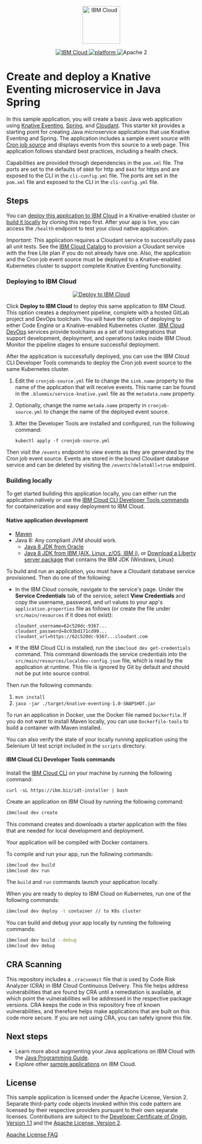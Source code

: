 <p align="center">
    <a href="https://cloud.ibm.com">
        <img src="https://cloud.ibm.com/media/docs/developer-appservice/resources/ibm-cloud.svg" height="100" alt="IBM Cloud">
    </a>
</p>


<p align="center">
    <a href="https://cloud.ibm.com">
    <img src="https://img.shields.io/badge/IBM%20Cloud-powered-blue.svg" alt="IBM Cloud">
    </a>
    <a href="https://www.ibm.com/developerworks/learn/java/">
    <img src="https://img.shields.io/badge/platform-java-lightgrey.svg?style=flat" alt="platform">
    </a>
    <img src="https://img.shields.io/badge/license-Apache2-blue.svg?style=flat" alt="Apache 2">
</p>


# Create and deploy a Knative Eventing microservice in Java Spring

In this sample application, you will create a basic Java web application using [Knative Eventing](https://knative.dev/docs/eventing/), [Spring](https://spring.io/), and [Cloudant](https://www.ibm.com/cloud/cloudant). This starter kit provides a starting point for creating Java microservice applications that use Knative Eventing and Spring. The application includes a sample event source with [Cron job source](https://knative.dev/docs/eventing/samples/cronjob-source/) and displays events from this source to a web page. This application follows standard best practices, including a health check.

Capabilities are provided through dependencies in the `pom.xml` file. The ports are set to the defaults of `8080` for http and `8443` for https and are exposed to the CLI in the `cli-config.yml` file. The ports are set in the `pom.xml` file and exposed to the CLI in the `cli-config.yml` file.

## Steps

You can [deploy this application to IBM Cloud](https://cloud.ibm.com/developer/appservice/starter-kits/0dc2bf4f-b097-3f54-bf29-7da4fd80e544/knative-eventing-with-cloud-events) in a Knative-enabled cluster or [build it locally](#building-locally) by cloning this repo first. After your app is live, you can access the `/health` endpoint to test your cloud native application.

*Important:* This application requires a Cloudant service to successfully pass all unit tests. See the [IBM Cloud Catalog](https://cloud.ibm.com/catalog/services/cloudant) to provision a Cloudant service with the free Lite plan if you do not already have one. Also, the application and the Cron job event source must be deployed to a Knative-enabled Kubernetes cluster to support complete Knative Eventing functionality.

### Deploying to IBM Cloud

<p align="center">
    <a href="https://cloud.ibm.com/developer/appservice/starter-kits/0dc2bf4f-b097-3f54-bf29-7da4fd80e544/knative-eventing-with-cloud-events">
    <img src="https://cloud.ibm.com/devops/setup/deploy/button_x2.png" alt="Deploy to IBM Cloud">
    </a>
</p>

Click **Deploy to IBM Cloud** to deploy this same application to IBM Cloud. This option creates a deployment pipeline, complete with a hosted GitLab project and DevOps toolchain. You will have the option of deploying to either Code Engine or a Knative-enabled Kubernetes cluster. [IBM Cloud DevOps](https://www.ibm.com/cloud/devops) services provide toolchains as a set of tool integrations that support development, deployment, and operations tasks inside IBM Cloud. Monitor the pipeline stages to ensure successful deployment.

After the application is successfully deployed, you can use the IBM Cloud CLI Developer Tools commands to deploy the Cron job event source to the same Kubernetes cluster. 

1. Edit the `cronjob-source.yml` file to change the `sink.name` property to the name of the application that will receive events. This name can be found in the `.bluemix/service-knative.yaml` file as the `metadata.name` property.
1. Optionally, change the name `metada.name` property in `cronjob-source.yml` to change the name of the deployed event source.
1. After the Developer Tools are installed and configured, run the following command:

    `kubectl apply -f cronjob-source.yml`

Then visit the `/events` endpoint to view events as they are generated by the Cron job event source. Events are stored in the bound Cloudant database service and can be deleted by visiting the `/events?deleteAll=true` endpoint.

### Building locally

To get started building this application locally, you can either run the application natively or use the [IBM Cloud CLI Developer Tools commands](https://cloud.ibm.com/docs/cli?topic=cloud-cli-getting-started) for containerization and easy deployment to IBM Cloud.

#### Native application development

* [Maven](https://maven.apache.org/install.html)
* Java 8: Any compliant JVM should work.
  * [Java 8 JDK from Oracle](http://www.oracle.com/technetwork/java/javase/downloads/index.html)
  * [Java 8 JDK from IBM (AIX, Linux, z/OS, IBM i)](http://www.ibm.com/developerworks/java/jdk/),
    or [Download a Liberty server package](https://developer.ibm.com/assets/wasdev/#filter/assetTypeFilters=PRODUCT)
    that contains the IBM JDK (Windows, Linux)

To build and run an application, you must have a Cloudant database service provisioned. Then do one of the following: 
* In the IBM Cloud console, navigate to the service's page. Under the **Service Credentials** tab of the service, select **View Credentials** and copy the username, password, and url values to your app's `application.properties` file as follows (or create the file under `src/main/resources` if it does not exist):

  ```
  cloudant_username=62c520dc-9367...  
  cloudant_password=8c03bd171cd99...
  cloudant_url=https://62c520dc-9367...cloudant.com
  ```
* If the IBM Cloud CLI is installed, run the `ibmcloud dev get-credentials` command. This command downloads the service credentials into the `src/main/resources/localdev-config.json` file, which is read by the application at runtime. This file is ignored by Git by default and should not be put into source control.

Then run the following commands:

1. `mvn install`
2. `java -jar ./target/knative-eventing-1.0-SNAPSHOT.jar`

To run an application in Docker, use the Docker file named `Dockerfile`. If you do not want to install Maven locally, you can use `Dockerfile-tools` to build a container with Maven installed.

You can also verify the state of your locally running application using the Selenium UI test script included in the `scripts` directory.

#### IBM Cloud CLI Developer Tools commands

Install the [IBM Cloud CLI](https://cloud.ibm.com/docs/cli?topic=cloud-cli-getting-started) on your machine by running the following command:

```
curl -sL https://ibm.biz/idt-installer | bash
```

Create an application on IBM Cloud by running the following command:

```bash
ibmcloud dev create
```

This command creates and downloads a starter application with the files that are needed for local development and deployment.

Your application will be compiled with Docker containers.

To compile and run your app, run the following commands:

```bash
ibmcloud dev build
ibmcloud dev run
```

The `build` and `run` commands launch your application locally.

When you are ready to deploy to IBM Cloud on Kubernetes, run one of the following commands:

```bash
ibmcloud dev deploy -t container // to K8s cluster
```

You can build and debug your app locally by running the following commands:

```bash
ibmcloud dev build --debug
ibmcloud dev debug
```

## CRA Scanning 

This repository includes a `.cracveomit` file that is used by Code Risk Analyzer (CRA) in IBM Cloud Continuous Delivery. This file helps address vulnerabilities that are found by CRA until a remediation is available, at which point the vulnerabilities will be addressed in the respective package versions. CRA keeps the code in this repository free of known vulnerabilities, and therefore helps make applications that are built on this code more secure. If you are not using CRA, you can safely ignore this file.

## Next steps

* Learn more about augmenting your Java applications on IBM Cloud with the [Java Programming Guide](https://cloud.ibm.com/docs/java?topic=java-getting-started).
* Explore other [sample applications](https://cloud.ibm.com/developer/appservice/starter-kits) on IBM Cloud.

## License

This sample application is licensed under the Apache License, Version 2. Separate third-party code objects invoked within this code pattern are licensed by their respective providers pursuant to their own separate licenses. Contributions are subject to the [Developer Certificate of Origin, Version 1.1](https://developercertificate.org/) and the [Apache License, Version 2](https://www.apache.org/licenses/LICENSE-2.0.txt).

[Apache License FAQ](https://www.apache.org/foundation/license-faq.html#WhatDoesItMEAN)

